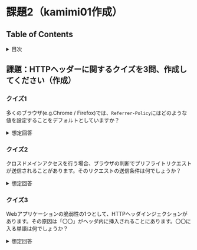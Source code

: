 # 課題2（kamimi01作成）

## Table of Contents

<!-- START doctoc generated TOC please keep comment here to allow auto update -->
<!-- DON'T EDIT THIS SECTION, INSTEAD RE-RUN doctoc TO UPDATE -->
<details>
<summary>目次</summary>

- [課題：HTTPヘッダーに関するクイズを3問、作成してください（作成）](#%E8%AA%B2%E9%A1%8Chttp%E3%83%98%E3%83%83%E3%83%80%E3%83%BC%E3%81%AB%E9%96%A2%E3%81%99%E3%82%8B%E3%82%AF%E3%82%A4%E3%82%BA%E3%82%923%E5%95%8F%E4%BD%9C%E6%88%90%E3%81%97%E3%81%A6%E3%81%8F%E3%81%A0%E3%81%95%E3%81%84%E4%BD%9C%E6%88%90)
  - [クイズ1](#%E3%82%AF%E3%82%A4%E3%82%BA1)
  - [クイズ2](#%E3%82%AF%E3%82%A4%E3%82%BA2)
  - [クイズ3](#%E3%82%AF%E3%82%A4%E3%82%BA3)

</details>
<!-- END doctoc generated TOC please keep comment here to allow auto update -->

## 課題：HTTPヘッダーに関するクイズを3問、作成してください（作成）

### クイズ1
多くのブラウザ(e.g.Chrome / Firefox)では、`Referrer-Policy`にはどのような値を設定することをデフォルトとしていますか？

<details><summary>想定回答</summary>

* `no-referrer-when-downgrade`がデフォルト値だが、最近の多くのブラウザでは`strict-origin-when-cross-origin`をデフォルトとする動きがある。

* 参考
  * 「[A new default Referrer-Policy for Chrome: strict-origin-when-cross-origin](https://developers.google.com/web/updates/2020/07/referrer-policy-new-chrome-default?s=09)」(Google)
  * 「[Referrer-Policy](https://developer.mozilla.org/ja/docs/Web/HTTP/Headers/Referrer-Policy)」(Mozilla)
</details>


### クイズ2
クロスドメインアクセスを行う場合、ブラウザの判断でプリフライトリクエストが送信されることがあります。そのリクエストの送信条件は何でしょうか？

<details><summary>想定回答</summary>

* 以下の条件に該当しない場合（つまりシンプルリクエスト以外）は、プリフライトリクエストが送信される。
  * HTTPメソッドがGET, POST, HEADのいずれか
  * HTTPヘッダにAccept, Accept-Language, Content-Language, Content-Type以外のフィールドが含まれない
  * Content-Typeの値はapplication/x-www-form-urlencoded, multipart/form-data, text/plainのいずれか
* 参考
  * 「[CORS(Cross-Origin Resource Sharing)について整理してみた](https://dev.classmethod.jp/articles/about-cors/)」(Classmethod)

</details>

### クイズ3 
Webアプリケーションの脆弱性の1つとして、HTTPヘッダインジェクションがあります。その原因は「〇〇」がヘッダ内に挿入されることにあります。〇〇に入る単語は何でしょうか？

<details><summary>想定回答</summary>

* 改行コード
  * HTTPヘッダの行は、改行コードで区切られるため、意図しないレスポンスヘッダが追加される恐れがある。
  * 例えば、`Set-Cookie`を改行コードに続いてヘッダに含めることで、任意のCookieを固定化することが可能なため、なりすましといった問題が発生する。
* 参考：「[改行コードに要注意！ HTTP ヘッダインジェクションの概要と対策](https://yamory.io/blog/about-http-header-injection/#http-%E3%83%98%E3%83%83%E3%83%80%E3%82%A4%E3%83%B3%E3%82%B8%E3%82%A7%E3%82%AF%E3%82%B7%E3%83%A7%E3%83%B3%E3%81%A8%E3%81%AF%E3%81%AA%E3%81%AB%E3%81%8B)」(yamory Blog)

</details>